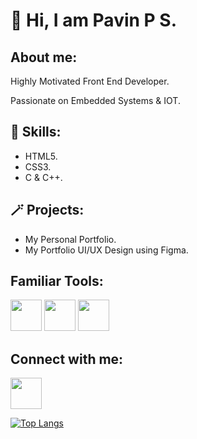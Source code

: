  <h1>👋 Hi, I am Pavin P S.</h1>

<h2>About me:</h2>
<p>Highly Motivated Front End Developer.</p>
<p>Passionate on Embedded Systems & IOT.</p>

<h2> 🎯 Skills:</h2>
<p>
  <ul>
    <li>HTML5.</li>
    <li>CSS3.</li>
    <li>C & C++.</li>
  </ul>
</p>

<h2>🪄 Projects:</h2>
<p>
  <ul>
    <li>My Personal Portfolio.</li>
    <li>My Portfolio UI/UX Design using Figma.</li>
  </ul>
</p>

<h2>Familiar Tools:</h2>
<img src="https://github.com/Pavin-PS/Pavin-PS/assets/84218190/67b52afb-dd32-4c35-9746-f98be3c14998" width="50px">

<img src="https://github.com/Pavin-PS/Pavin-PS/assets/84218190/d123181c-31fd-496a-b61b-dbf688d09472" width="50px">

<img src="https://github.com/Pavin-PS/Pavin-PS/assets/84218190/f1c93948-9f2e-47ac-951e-2f34ce83943f" width="50px">


<h2>Connect with me:</h2>
<a href="https://www.linkedin.com/in/pavin-p-s-50559518a/"><img src="https://github.com/Pavin-PS/Pavin-PS/assets/84218190/6a52191d-95d2-4839-822f-9af5b6e94a9d"width="50px"> </a>

[![Top Langs](https://github-readme-stats-git-masterrstaa-rickstaa.vercel.app/api/top-langs/?username=Pavin_PS)]([https://github.com/Pavin-PS])


